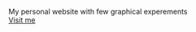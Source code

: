 My personal website with few graphical experements  
<a href="https://cl1ckname.github.io/">Visit me</a>
